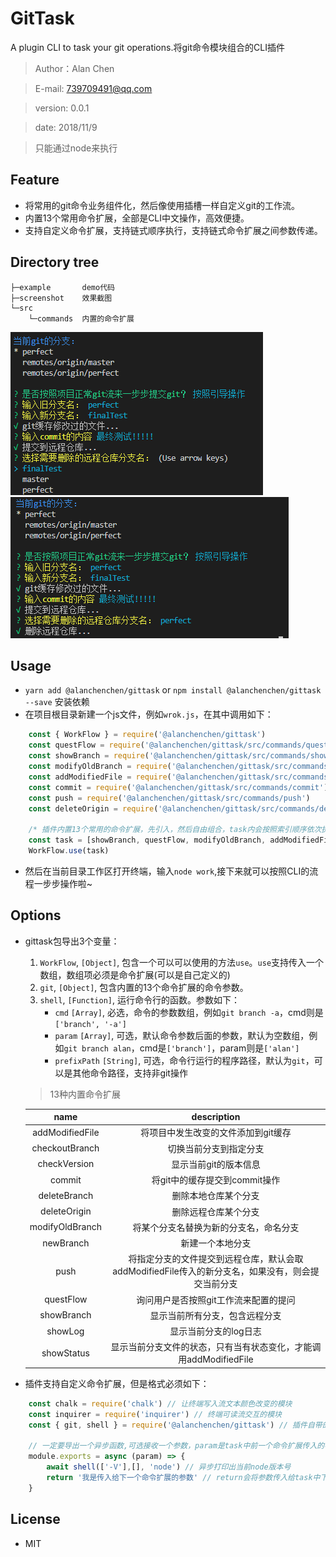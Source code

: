 # GitTask
A plugin CLI to task your git operations.将git命令模块组合的CLI插件
> Author：Alan Chen

> E-mail: 739709491@qq.com

> version: 0.0.1

> date: 2018/11/9

> 只能通过node来执行

## Feature
* 将常用的git命令业务组件化，然后像使用插槽一样自定义git的工作流。
* 内置13个常用命令扩展，全部是CLI中文操作，高效便捷。
* 支持自定义命令扩展，支持链式顺序执行，支持链式命令扩展之间参数传递。

## Directory tree
``` 
├─example       demo代码
├─screenshot    效果截图
└─src
    └─commands  内置的命令扩展
```

![](./screenshot/task2.png)
![](./screenshot/task1.png)

## Usage
* `yarn add @alanchenchen/gittask` or `npm install @alanchenchen/gittask --save` 安装依赖
* 在项目根目录新建一个js文件，例如`wrok.js`，在其中调用如下：
```js
    const { WorkFlow } = require('@alanchenchen/gittask')
    const questFlow = require('@alanchenchen/gittask/src/commands/questFlow')
    const showBranch = require('@alanchenchen/gittask/src/commands/showBranch')
    const modifyOldBranch = require('@alanchenchen/gittask/src/commands/modifyOldBranch') 
    const addModifiedFile = require('@alanchenchen/gittask/src/commands/addModifiedFile') 
    const commit = require('@alanchenchen/gittask/src/commands/commit') 
    const push = require('@alanchenchen/gittask/src/commands/push') 
    const deleteOrigin = require('@alanchenchen/gittask/src/commands/deleteOrigin')

    /* 插件内置13个常用的命令扩展，先引入，然后自由组合，task内会按照索引顺序依次执行 */
    const task = [showBranch, questFlow, modifyOldBranch, addModifiedFile, commit, push, deleteOrigin]
    WorkFlow.use(task)

```
* 然后在当前目录工作区打开终端，输入`node work`,接下来就可以按照CLI的流程一步步操作啦~

## Options
* gittask包导出3个变量：
    1. `WorkFlow`, `[Object]`, 包含一个可以可以使用的方法`use`。`use`支持传入一个数组，数组项必须是命令扩展(可以是自己定义的)
    2. `git`, `[Object]`, 包含内置的13个命令扩展的命令参数。
    3. `shell`, `[Function]`, 运行命令行的函数。参数如下：
        * `cmd` `[Array]`, 必选，命令的参数数组，例如`git branch -a`，cmd则是`['branch', '-a']`
        * `param` `[Array]`, 可选，默认命令参数后面的参数，默认为空数组，例如`git branch alan`，cmd是`['branch']`，param则是`['alan']`
        * `prefixPath` `[String]`, 可选，命令行运行的程序路径，默认为`git`，可以是其他命令路径，支持非git操作
    
    > 13种内置命令扩展

    | name           |      description                   |
    |:--------------:|:----------------------------------:|
    | addModifiedFile| 将项目中发生改变的文件添加到git缓存   |
    | checkoutBranch | 切换当前分支到指定分支               |
    | checkVersion   | 显示当前git的版本信息                |
    | commit         | 将git中的缓存提交到commit操作        |
    | deleteBranch   | 删除本地仓库某个分支                        | 
    | deleteOrigin   | 删除远程仓库某个分支                 | 
    | modifyOldBranch| 将某个分支名替换为新的分支名，命名分支 | 
    | newBranch      | 新建一个本地分支                     | 
    | push           | 将指定分支的文件提交到远程仓库，默认会取addModifiedFile传入的新分支名，如果没有，则会提交当前分支| 
    | questFlow      | 询问用户是否按照git工作流来配置的提问 | 
    | showBranch     | 显示当前所有分支，包含远程分支        | 
    | showLog        | 显示当前分支的log日志                | 
    | showStatus     | 显示当前分支文件的状态，只有当有状态变化，才能调用addModifiedFile| 

* 插件支持自定义命令扩展，但是格式必须如下：
```js
    const chalk = require('chalk') // 让终端写入流文本颜色改变的模块
    const inquirer = require('inquirer') // 终端可读流交互的模块
    const { git, shell } = require('@alanchenchen/gittask') // 插件自带的shell方法和默认git参数

    // 一定要导出一个异步函数,可选接收一个参数，param是task中前一个命令扩展传入的参数
    module.exports = async (param) => {
        await shell(['-V'],[], 'node') // 异步打印出当前node版本号
        return '我是传入给下一个命令扩展的参数' // return会将参数传入给task中下一个命令扩展，可以不传
    }

```

## License
* MIT

